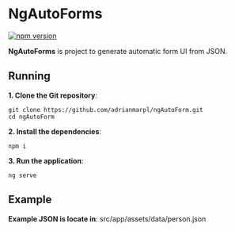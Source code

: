 # NgAutoForms

[![npm version](https://badge.fury.io/js/%40angular%2Fcore.svg)](https://badge.fury.io/js/%40angular%2Fcore)

**NgAutoForms** is project to generate automatic form UI from JSON.

## Running

**1. Clone the Git repository**:
```
git clone https://github.com/adrianmarpl/ngAutoForm.git
cd ngAutoForm
```

**2. Install the dependencies**:
```
npm i
```

**3. Run the application**:
```
ng serve
```

## Example

**Example JSON is locate in**: src/app/assets/data/person.json